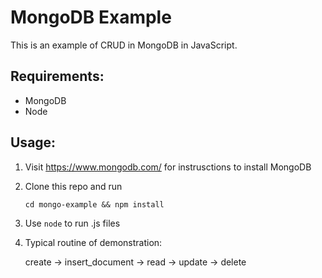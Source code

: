# MongoDB Example
This is an example of CRUD in MongoDB in JavaScript. 
## Requirements: 
* MongoDB
* Node

## Usage:
    
1. Visit https://www.mongodb.com/ for instrusctions to install MongoDB
2. Clone this repo and run

    <code>cd mongo-example && npm install</code>
3. Use <code>node</code> to run .js files

3. Typical routine of demonstration: 

    create -> insert_document -> read -> update -> delete